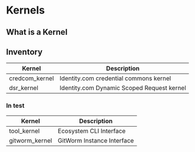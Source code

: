 # Kernels

## What is a Kernel

## Inventory

| Kernel | Description |
|-----|-----|
| credcom_kernel | Identity.com credential commons kernel |
| dsr_kernel | Identity.com Dynamic Scoped Request kernel |

### In test

| Kernel | Description |
|-----|-----|
| tool_kernel | Ecosystem CLI Interface |
| gitworm_kernel | GitWorm Instance Interface |
